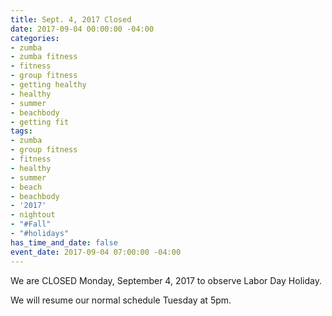 ```yaml
---
title: Sept. 4, 2017 Closed
date: 2017-09-04 00:00:00 -04:00
categories:
- zumba
- zumba fitness
- fitness
- group fitness
- getting healthy
- healthy
- summer
- beachbody
- getting fit
tags:
- zumba
- group fitness
- fitness
- healthy
- summer
- beach
- beachbody
- '2017'
- nightout
- "#Fall"
- "#holidays"
has_time_and_date: false
event_date: 2017-09-04 07:00:00 -04:00
---
```


We are CLOSED Monday, September 4, 2017 to observe Labor Day Holiday.


We will resume our normal schedule Tuesday at 5pm.